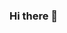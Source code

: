 ### Hi there 👋

<!--
**Dogcube51/Dogcube51** is a ✨ _special_ ✨ repository because its `README.md` (this file) appears on your GitHub profile.

</details>
[!Dogcubes's GitHub stats](https://github-readme-stats.vercel.app/api?username=Dogcube)](https://github.com/anuraghazra/github-readme-stats)
<details>
